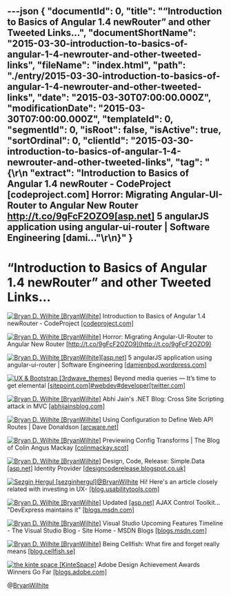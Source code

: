---json
{
  "documentId": 0,
  "title": "“Introduction to Basics of Angular 1.4 newRouter” and other Tweeted Links…",
  "documentShortName": "2015-03-30-introduction-to-basics-of-angular-1-4-newrouter-and-other-tweeted-links",
  "fileName": "index.html",
  "path": "./entry/2015-03-30-introduction-to-basics-of-angular-1-4-newrouter-and-other-tweeted-links",
  "date": "2015-03-30T07:00:00.000Z",
  "modificationDate": "2015-03-30T07:00:00.000Z",
  "templateId": 0,
  "segmentId": 0,
  "isRoot": false,
  "isActive": true,
  "sortOrdinal": 0,
  "clientId": "2015-03-30-introduction-to-basics-of-angular-1-4-newrouter-and-other-tweeted-links",
  "tag": "{\r\n  \"extract\": \"Introduction to Basics of Angular 1.4 newRouter - CodeProject [codeproject.com]        Horror: Migrating Angular-UI-Router to Angular New Router <http://t.co/9gFcF2OZO9[asp.net]>  5 angularJS application using angular-ui-router | Software Engineering [dami...\"\r\n}"
}
---

# “Introduction to Basics of Angular 1.4 newRouter” and other Tweeted Links…

[<img alt="Bryan D. Wilhite [BryanWilhite]" src="https://songhay.blob.core.windows.net/shared-social-twitter/BryanWilhite.jpeg">](http://t.co/UNdqV0Z1zz "Bryan D. Wilhite [BryanWilhite]") Introduction to Basics of Angular 1.4 newRouter - CodeProject [[codeproject.com]](http://www.codeproject.com/Articles/891436/Introduction-to-Basics-of-Angular-newRouter)

[<img alt="Bryan D. Wilhite [BryanWilhite]" src="https://songhay.blob.core.windows.net/shared-social-twitter/BryanWilhite.jpeg">](http://t.co/UNdqV0Z1zz "Bryan D. Wilhite [BryanWilhite]") Horror: Migrating Angular-UI-Router to Angular New Router [http://t.co/9gFcF2OZO9](http://t.co/9gFcF2OZO9)

[<img alt="Bryan D. Wilhite [BryanWilhite]" src="https://songhay.blob.core.windows.net/shared-social-twitter/BryanWilhite.jpeg">](http://t.co/UNdqV0Z1zz "Bryan D. Wilhite [BryanWilhite]")[[asp.net]](http://www.asp.net/) 5 angularJS application using angular-ui-router | Software Engineering [[damienbod.wordpress.com]](https://damienbod.wordpress.com/2015/03/28/asp-net-5-angularjs-application-using-angular-ui-router/)

[<img alt="UX & Bootstrap [3rdwave_themes]" src="https://songhay.blob.core.windows.net/shared-social-twitter/3rdwave_themes.png">](http://t.co/mkC0VeN6gE "UX & Bootstrap [3rdwave_themes]") Beyond media queries — It’s time to get elemental [[sitepoint.com]](http://www.sitepoint.com/beyond-media-queries-time-get-elemental/?utm_content=bufferd78c1&utm_medium=social&utm_source=twitter.com&utm_campaign=buffer)[#webdev](http://search.twitter.com/search?q=%23webdev)[#developer](http://search.twitter.com/search?q=%23developer)[[twitter.com]](https://twitter.com/3rdwave_themes/status/581990407912976384/photo/1)

[<img alt="Bryan D. Wilhite [BryanWilhite]" src="https://songhay.blob.core.windows.net/shared-social-twitter/BryanWilhite.jpeg">](http://t.co/UNdqV0Z1zz "Bryan D. Wilhite [BryanWilhite]") Abhi Jain's .NET Blog: Cross Site Scripting attack in MVC [[abhijainsblog.com]](http://www.abhijainsblog.com/2015/03/cross-site-scripting-attack-in-mvc.html)

[<img alt="Bryan D. Wilhite [BryanWilhite]" src="https://songhay.blob.core.windows.net/shared-social-twitter/BryanWilhite.jpeg">](http://t.co/UNdqV0Z1zz "Bryan D. Wilhite [BryanWilhite]") Using Configuration to Define Web API Routes | Dave Donaldson [[arcware.net]](http://arcware.net/using-configuration-to-define-web-api-routes/)

[<img alt="Bryan D. Wilhite [BryanWilhite]" src="https://songhay.blob.core.windows.net/shared-social-twitter/BryanWilhite.jpeg">](http://t.co/UNdqV0Z1zz "Bryan D. Wilhite [BryanWilhite]") Previewing Config Transforms | The Blog of Colin Angus Mackay [[colinmackay.scot]](http://colinmackay.scot/2015/03/27/previewing-config-transforms/)

[<img alt="Bryan D. Wilhite [BryanWilhite]" src="https://songhay.blob.core.windows.net/shared-social-twitter/BryanWilhite.jpeg">](http://t.co/UNdqV0Z1zz "Bryan D. Wilhite [BryanWilhite]") Design, Code, Release: Simple.Data [[asp.net]](http://www.asp.net/) Identity Provider [[designcoderelease.blogspot.co.uk]](http://designcoderelease.blogspot.co.uk/2015/03/simpledata-aspnet-identity-provider.html)

[<img alt="Sezgin Hergul [sezginhergul]" src="https://songhay.blob.core.windows.net/shared-social-twitter/sezginhergul.jpeg">](http://t.co/xAG6QlELkV "Sezgin Hergul [sezginhergul]")[@BryanWilhite](http://twitter.com/BryanWilhite) Hi! Here's an article closely related with investing in UX- [[blog.usabilitytools.com]](http://blog.usabilitytools.com/4-reasons-ux-research/)

[<img alt="Bryan D. Wilhite [BryanWilhite]" src="https://songhay.blob.core.windows.net/shared-social-twitter/BryanWilhite.jpeg">](http://t.co/UNdqV0Z1zz "Bryan D. Wilhite [BryanWilhite]") Updated [[asp.net]](http://www.asp.net/) AJAX Control Toolkit... "DevExpress maintains it" [[blogs.msdn.com]](http://blogs.msdn.com/b/visualstudio/archive/2015/03/26/updated-asp-net-ajax-control-toolkit.aspx)

[<img alt="Bryan D. Wilhite [BryanWilhite]" src="https://songhay.blob.core.windows.net/shared-social-twitter/BryanWilhite.jpeg">](http://t.co/UNdqV0Z1zz "Bryan D. Wilhite [BryanWilhite]") Visual Studio Upcoming Features Timeline - The Visual Studio Blog - Site Home - MSDN Blogs [[blogs.msdn.com]](http://blogs.msdn.com/b/visualstudio/archive/2015/03/26/visual-studio-upcoming-features-timeline.aspx)

[<img alt="Bryan D. Wilhite [BryanWilhite]" src="https://songhay.blob.core.windows.net/shared-social-twitter/BryanWilhite.jpeg">](http://t.co/UNdqV0Z1zz "Bryan D. Wilhite [BryanWilhite]") Being Cellfish: What fire and forget really means [[blog.cellfish.se]](http://blog.cellfish.se/2015/03/what-fire-and-forget-really-means.html)

[<img alt="the kinte space [KinteSpace]" src="https://songhay.blob.core.windows.net/shared-social-twitter/KinteSpace.png">](http://t.co/s5roAXuR0y "the kinte space [KinteSpace]") Adobe Design Achievement Awards Winners Go Far [[blogs.adobe.com]](http://blogs.adobe.com/education/2015/03/30/adobe-design-achievement-awards-winners-go-far/)

@[BryanWilhite](https://twitter.com/BryanWilhite)
